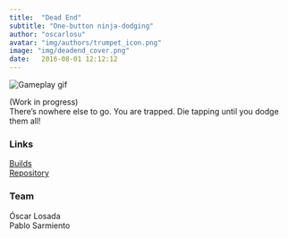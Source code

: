 ```yaml
---
title:  "Dead End"
subtitle: "One-button ninja-dodging"
author: "oscarlosu"
avatar: "img/authors/trumpet_icon.png"
image: "img/deadend_cover.png"
date:   2016-08-01 12:12:12
---
```


![Gameplay gif](img/deadend_gameplay.gif)

(Work in progress)  
There’s nowhere else to go. You are trapped. Die tapping until you dodge them all!

### Links

[Builds](https://cebollinos.itch.io/deadend)  
[Repository](https://github.com/cebollinos11/deadend)

### Team

Óscar Losada  
Pablo Sarmiento  
